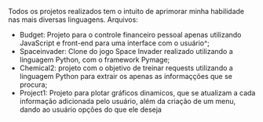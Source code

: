 Todos os projetos realizados tem o intuito de aprimorar minha habilidade nas mais diversas linguagens. 
Arquivos: 
- Budget: Projeto para o controle financeiro pessoal apenas utilizando JavaScript e front-end para uma interface com o usuário^;
- Spaceinvader: Clone do jogo Space Invader realizado utilizando a linguagem Python, com o framework Pymage;
- Chemical2: projeto com o objetivo de treinar requests utilizando a linguagem Python para extrair os apenas as informaçções que se procura;
- Project1: Projeto para plotar gráficos dinamicos, que se atualizam a cada informação adicionada pelo usuário, além da criação de um menu, dando ao usuário opções do que ele deseja 
